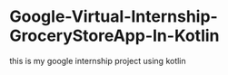 # Google-Virtual-Internship-GroceryStoreApp-In-Kotlin
this is my google internship project using kotlin
